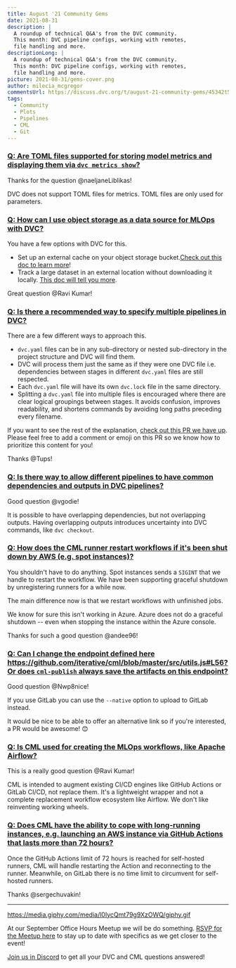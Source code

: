 ```yaml
---
title: August '21 Community Gems
date: 2021-08-31
description: |
  A roundup of technical Q&A's from the DVC community.
  This month: DVC pipeline configs, working with remotes,
  file handling and more.
descriptionLong: |
  A roundup of technical Q&A's from the DVC community.
  This month: DVC pipeline configs, working with remotes,
  file handling and more.
picture: 2021-08-31/gems-cover.png
author: milecia_mcgregor
commentsUrl: https://discuss.dvc.org/t/august-21-community-gems/45342t5t4egrf4w
tags:
  - Community
  - Plots
  - Pipelines
  - CML
  - Git
---
```


### [Q: Are TOML files supported for storing model metrics and displaying them via `dvc metrics show`?](https://discord.com/channels/485586884165107732/485596304961962003/865974923079319563)

Thanks for the question @naeljaneLiblikas!

DVC does not support TOML files for metrics. TOML files are only used for
parameters.

### [Q: How can I use object storage as a data source for MLOps with DVC?](https://discord.com/channels/485586884165107732/485596304961962003/866393535296176148)

You have a few options with DVC for this.

- Set up an external cache on your object storage
  bucket.[Check out this doc to learn more](https://dvc.org/doc/user-guide/managing-external-data#setting-up-an-external-cache)!
- Track a large dataset in an external location without downloading it locally.
  [This doc will tell you more](https://dvc.org/doc/command-reference/add#example-transfer-to-remote-storage).

Great question @Ravi Kumar!

### [Q: Is there a recommended way to specify multiple pipelines in DVC?](https://discord.com/channels/485586884165107732/485596304961962003/864230750325047316)

There are a few different ways to approach this.

- `dvc.yaml` files can be in any sub-directory or nested sub-directory in the
  project structure and DVC will find them.
- DVC will process them just the same as if they were one DVC file i.e.
  dependencies between stages in different `dvc.yaml` files are still respected.
- Each `dvc.yaml` file will have its own `dvc.lock` file in the same directory.
- Splitting a `dvc.yaml` file into multiple files is encouraged where there are
  clear logical groupings between stages. It avoids confusion, improves
  readability, and shortens commands by avoiding long paths preceding every
  filename.

If you want to see the rest of the explanation,
[check out this PR we have up](https://github.com/iterative/dvc.org/issues/2494).
Please feel free to add a comment or emoji on this PR so we know how to
prioritize this content for you!

Thanks @Tups!

### [Q: Is there way to allow different pipelines to have common dependencies and outputs in DVC pipelines?](https://discord.com/channels/485586884165107732/563406153334128681/867747202306146335)

Good question @vgodie!

It is possible to have overlapping dependencies, but not overlapping outputs.
Having overlapping outputs introduces uncertainty into DVC commands, like
`dvc checkout`.

### [Q: How does the CML runner restart workflows if it's been shut down by AWS (e.g. spot instances)?](https://discord.com/channels/485586884165107732/728693131557732403/862641924200857660)

You shouldn't have to do anything. Spot instances sends a `SIGINT` that we
handle to restart the workflow. We have been supporting graceful shutdown by
unregistering runners for a while now.

The main difference now is that we restart workflows with unfinished jobs.

We know for sure this isn't working in Azure. Azure does not do a graceful
shutdown -- even when stopping the instance within the Azure console.

Thanks for such a good question @andee96!

### [Q: Can I change the endpoint defined here <https://github.com/iterative/cml/blob/master/src/utils.js#L56>? Or does `cml-publish` always save the artifacts on this endpoint?](https://discord.com/channels/485586884165107732/728693131557732403/864444303169421322)

Good question @Nwp8nice!

If you use GitLab you can use the `--native` option to upload to GitLab instead.

It would be nice to be able to offer an alternative link so if you're
interested, a PR would be awesome! :blush:

### [Q: Is CML used for creating the MLOps workflows, like Apache Airflow?](https://discord.com/channels/485586884165107732/728693131557732403/866624571519664128)

This is a really good question @Ravi Kumar!

CML is intended to augment existing CI/CD engines like GitHub Actions or
GitLab CI/CD, not replace them. It's a lightweight wrapper and not a complete
replacement workflow ecosystem like Airflow. We don't like reinventing working
wheels.

### [Q: Does CML have the ability to cope with long-running instances, e.g. launching an AWS instance via GitHub Actions that lasts more than 72 hours?](https://discord.com/channels/485586884165107732/728693131557732403/866730530262351873)

Once the GitHub Actions limit of 72 hours is reached for self-hosted
runners, CML will handle restarting the Action and reconnecting to
the runner. Meanwhile, on GitLab there is no time limit to circumvent
for self-hosted runners.

Thanks @sergechuvakin!

---

https://media.giphy.com/media/l0IycQmt79g9XzOWQ/giphy.gif

At our September Office Hours Meetup we will be do something.
[RSVP for the Meetup here](https://www.meetup.com/DVC-Community-Virtual-Meetups/events/279024694/)
to stay up to date with specifics as we get closer to the event!

[Join us in Discord](https://discord.com/invite/dvwXA2N) to get all your DVC and
CML questions answered!

